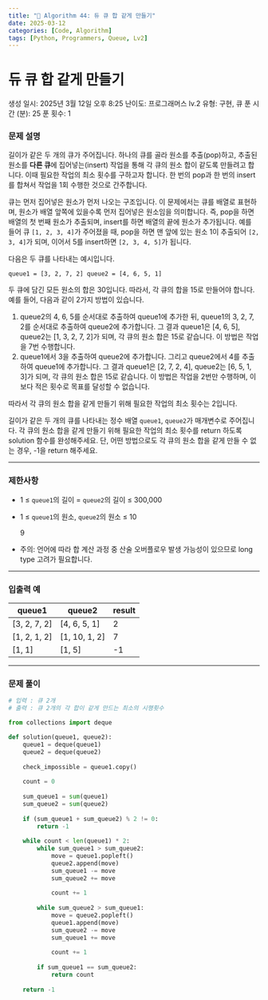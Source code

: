 ```yaml
---
title: "🧠 Algorithm 44: 듀 큐 합 같게 만들기"
date: 2025-03-12
categories: [Code, Algorithm]
tags: [Python, Programmers, Queue, Lv2]
---
```


# 듀 큐 합 같게 만들기

생성 일시: 2025년 3월 12일 오후 8:25
난이도: 프로그래머스 lv.2
유형: 구현, 큐
푼 시간 (분): 25
푼 횟수: 1

### **문제 설명**

길이가 같은 두 개의 큐가 주어집니다. 하나의 큐를 골라 원소를 추출(pop)하고, 추출된 원소를 **다른 큐**에 집어넣는(insert) 작업을 통해 각 큐의 원소 합이 같도록 만들려고 합니다. 이때 필요한 작업의 최소 횟수를 구하고자 합니다. 한 번의 pop과 한 번의 insert를 합쳐서 작업을 1회 수행한 것으로 간주합니다.

큐는 먼저 집어넣은 원소가 먼저 나오는 구조입니다. 이 문제에서는 큐를 배열로 표현하며, 원소가 배열 앞쪽에 있을수록 먼저 집어넣은 원소임을 의미합니다. 즉, pop을 하면 배열의 첫 번째 원소가 추출되며, insert를 하면 배열의 끝에 원소가 추가됩니다. 예를 들어 큐 `[1, 2, 3, 4]`가 주어졌을 때, pop을 하면 맨 앞에 있는 원소 1이 추출되어 `[2, 3, 4]`가 되며, 이어서 5를 insert하면 `[2, 3, 4, 5]`가 됩니다.

다음은 두 큐를 나타내는 예시입니다.

`queue1 = [3, 2, 7, 2]
queue2 = [4, 6, 5, 1]`

두 큐에 담긴 모든 원소의 합은 30입니다. 따라서, 각 큐의 합을 15로 만들어야 합니다. 예를 들어, 다음과 같이 2가지 방법이 있습니다.

1. queue2의 4, 6, 5를 순서대로 추출하여 queue1에 추가한 뒤, queue1의 3, 2, 7, 2를 순서대로 추출하여 queue2에 추가합니다. 그 결과 queue1은 [4, 6, 5], queue2는 [1, 3, 2, 7, 2]가 되며, 각 큐의 원소 합은 15로 같습니다. 이 방법은 작업을 7번 수행합니다.
2. queue1에서 3을 추출하여 queue2에 추가합니다. 그리고 queue2에서 4를 추출하여 queue1에 추가합니다. 그 결과 queue1은 [2, 7, 2, 4], queue2는 [6, 5, 1, 3]가 되며, 각 큐의 원소 합은 15로 같습니다. 이 방법은 작업을 2번만 수행하며, 이보다 적은 횟수로 목표를 달성할 수 없습니다.

따라서 각 큐의 원소 합을 같게 만들기 위해 필요한 작업의 최소 횟수는 2입니다.

길이가 같은 두 개의 큐를 나타내는 정수 배열 `queue1`, `queue2`가 매개변수로 주어집니다. 각 큐의 원소 합을 같게 만들기 위해 필요한 작업의 최소 횟수를 return 하도록 solution 함수를 완성해주세요. 단, 어떤 방법으로도 각 큐의 원소 합을 같게 만들 수 없는 경우, -1을 return 해주세요.

---

### 제한사항

- 1 ≤ `queue1`의 길이 = `queue2`의 길이 ≤ 300,000
- 1 ≤ `queue1`의 원소, `queue2`의 원소 ≤ 10
    
    9
    
- 주의: 언어에 따라 합 계산 과정 중 산술 오버플로우 발생 가능성이 있으므로 long type 고려가 필요합니다.

---

### 입출력 예

| queue1 | queue2 | result |
| --- | --- | --- |
| [3, 2, 7, 2] | [4, 6, 5, 1] | 2 |
| [1, 2, 1, 2] | [1, 10, 1, 2] | 7 |
| [1, 1] | [1, 5] | -1 |

---

### 문제 풀이

```python
# 입력 : 큐 2개
# 출력 : 큐 2개의 각 합이 같게 만드는 최소의 시행횟수

from collections import deque

def solution(queue1, queue2):
    queue1 = deque(queue1)
    queue2 = deque(queue2)
    
    check_impossible = queue1.copy()
    
    count = 0
    
    sum_queue1 = sum(queue1)
    sum_queue2 = sum(queue2)
    
    if (sum_queue1 + sum_queue2) % 2 != 0:
        return -1
    
    while count < len(queue1) * 2:
        while sum_queue1 > sum_queue2:
            move = queue1.popleft()
            queue2.append(move)
            sum_queue1 -= move
            sum_queue2 += move
            
            count += 1
            
        while sum_queue2 > sum_queue1:
            move = queue2.popleft()
            queue1.append(move)
            sum_queue2 -= move
            sum_queue1 += move
            
            count += 1
            
        if sum_queue1 == sum_queue2:
            return count
        
    return -1
```